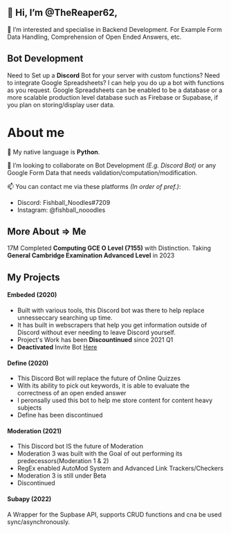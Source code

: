 ## 👋 Hi, I’m @TheReaper62,

👀 I’m interested and specialise in Backend Development.
For Example Form Data Handling, Comprehension of Open Ended Answers, etc.

## Bot Development
Need to Set up a **Discord** Bot for your server with custom functions? Need to integrate Google Spreadsheets?
I can help you do up a bot with functions as you request. Google Spreadsheets can be enabled to be a database or a more scalable production level database such as Firebase or Supabase, if you plan on storing/display user data.

# About me
🌱 My native language is **Python**.

💞️ I’m looking to collaborate on Bot Development *(E.g. Discord Bot)* or any Google Form Data that needs validation/computation/modification.

📫 You can contact me via these platforms *(In order of pref.)*:
 - Discord: Fishball_Noodles#7209
 - Instagram: @fishball_nooodles

## More About => Me
17M
Completed **Computing GCE O Level (7155)** with Distinction.
Taking **General Cambridge Examination Advanced Level** in 2023

## My Projects
#### Embeded (2020)
 - Built with various tools, this Discord bot was there to help replace unnesseccary searching up time.
 - It has built in webscrapers that help you get information outside of Discord without ever needing to leave Discord yourself.
 - Project's Work has been **Discountinued** since 2021 Q1
 - **Deactivated** Invite Bot [Here](https://discord.com/api/oauth2/authorize?client_id=744096431979102268&permissions=2482503024&scope=bot)
 
 #### Define (2020)
  - This Discord Bot will replace the future of Online Quizzes
  - With its ability to pick out keywords, it is able to evaluate the correctness of an open ended answer
  - I peronsally used this bot to help me store content for content heavy subjects
  - Define has been discontinued
  
 #### Moderation (2021)
  - This Discord bot IS the future of Moderation
  - Moderation 3 was built with the Goal of out performing its predecessors(Moderation 1 & 2)
  - RegEx enabled AutoMod System and Advanced Link Trackers/Checkers
  - Moderation 3 is still under Beta
  - Discontinued

#### Subapy (2022)
A Wrapper for the Supbase API, supports CRUD functions and cna be used sync/asynchronously.


<!---
TheReaper62/TheReaper62 is a ✨ special ✨ repository because its `README.md` (this file) appears on your GitHub profile.
You can click the Preview link to take a look at your changes.
--->

